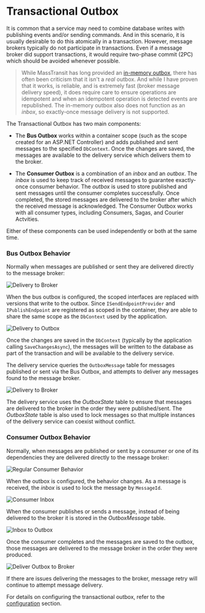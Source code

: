 # Transactional Outbox

It is common that a service may need to combine database writes with publishing events and/or sending commands. And in this scenario, it is usually desirable to do this atomically in a transaction. However, message brokers typically do not participate in transactions. Even if a message broker did support transactions, it would require two-phase commit (2PC) which should be avoided whenever possible.

> While MassTransit has long provided an [in-memory outbox](/documentation/patterns/in-memory-outbox), there has often been criticism that it isn't a _real_ outbox. And while I have proven that it works, is reliable, and is extremely fast (broker message delivery speed), it does require care to ensure operations are idempotent and when an idempotent operation is detected events are republished. The in-memory outbox also does not function as an _inbox_, so exactly-once message delivery is not supported.

The Transactional Outbox has two main components:

- The **Bus Outbox** works within a container scope (such as the scope created for an ASP.NET Controller) and adds published and sent messages to the specified `DbContext`. Once the changes are saved, the messages are available to the delivery service which delivers them to the broker.

- The **Consumer Outbox** is a combination of an _inbox_ and an _outbox_. The _inbox_ is used to keep track of received messages to guarantee  exactly-once consumer behavior. The _outbox_ is used to store published and sent messages until the consumer completes successfully. Once completed, the stored messages are delivered to the broker after which the received message is acknowledged. The Consumer Outbox works with all consumer types, including Consumers, Sagas, and Courier Actvities.

Either of these components can be used independently or both at the same time.

### Bus Outbox Behavior

Normally when messages are published or sent they are delivered directly to the message broker:

![Delivery to Broker](/write-to-broker.png "Delivery to Broker")

When the bus outbox is configured, the scoped interfaces are replaced with versions that write to the outbox. Since `ISendEndpointProvider` and `IPublishEndpoint` are registered as scoped in the container, they are able to share the same scope as the `DbContext` used by the application. 

![Delivery to Outbox](/write-to-outbox.png "Delivery to Outbox")

Once the changes are saved in the `DbContext` (typically by the application calling `SaveChangesAsync`), the messages will be written to the database as part of the transaction and will be available to the delivery service.

The delivery service queries the `OutboxMessage` table for messages published or sent via the Bus Outbox, and attempts to deliver any messages found to the message broker.

![Delivery to Broker](/outbox-to-broker.png "Delivery to Broker")

The delivery service uses the _OutboxState_ table to ensure that messages are delivered to the broker in the order they were published/sent. The _OutboxState_ table is also used to lock messages so that multiple instances of the delivery service can coexist without conflict.

### Consumer Outbox Behavior

Normally, when messages are published or sent by a consumer or one of its dependencies they are delivered directly to the message broker:

![Regular Consumer Behavior](/consumer-regular.png "Regular Consumer Behavior")

When the outbox is configured, the behavior changes. As a message is received, the _inbox_ is used to lock the message by `MessageId`.

![Consumer Inbox](/consumer-inbox.png "Consumer Inbox")

When the consumer publishes or sends a message, instead of being delivered to the broker it is stored in the _OutboxMessage_ table.

![Inbox to Outbox](/inbox-outbox.png "Inbox to Outbox")

Once the consumer completes and the messages are saved to the outbox, those messages are delivered to the message broker in the order they were produced. 

![Deliver Outbox to Broker](/inbox-outbox-broker.png "Deliver Outbox to Broker")

If there are issues delivering the messages to the broker, message retry will continue to attempt message delivery.

For details on configuring the transactional outbox, refer to the [configuration](/documentation/configuration/middleware/outbox) section.

